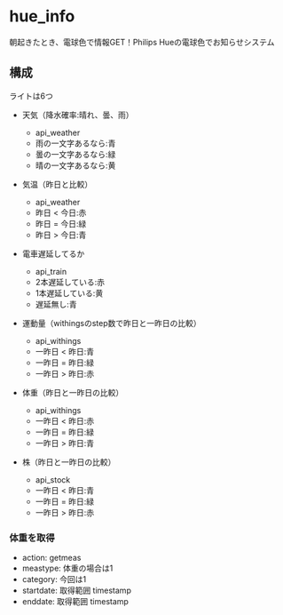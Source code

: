 # hue_info
朝起きたとき、電球色で情報GET！Philips Hueの電球色でお知らせシステム

## 構成
ライトは6つ
- 天気（降水確率:晴れ、曇、雨）
    - api_weather
    - 雨の一文字あるなら:青
    - 曇の一文字あるなら:緑
    - 晴の一文字あるなら:黄

- 気温（昨日と比較）
    - api_weather
    - 昨日 < 今日:赤
    - 昨日 = 今日:緑
    - 昨日 > 今日:青

- 電車遅延してるか
    - api_train
    - 2本遅延している:赤
    - 1本遅延している:黄
    - 遅延無し:青

- 運動量（withingsのstep数で昨日と一昨日の比較）
    - api_withings
    - 一昨日 < 昨日:青
    - 一昨日 = 昨日:緑
    - 一昨日 > 昨日:赤

- 体重（昨日と一昨日の比較）
    - api_withings
    - 一昨日 < 昨日:赤
    - 一昨日 = 昨日:緑
    - 一昨日 > 昨日:青
    
    
- 株（昨日と一昨日の比較）
    - api_stock
    - 一昨日 < 昨日:青
    - 一昨日 = 昨日:緑
    - 一昨日 > 昨日:赤

### 体重を取得
- action: getmeas
- meastype: 体重の場合は1
- category: 今回は1
- startdate: 取得範囲 timestamp
- enddate: 取得範囲 timestamp


